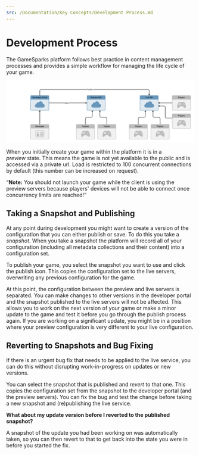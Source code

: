 ```yaml
---
src: /Documentation/Key Concepts/Development Process.md
---
```


# Development Process

The GameSparks platform follows best practice in content management processes and provides a simple workflow for managing the life cycle of your game.

![](img/DevelopmentProcess/1.png)

When you initially create your game within the platform it is in a *preview* state. This means the game is not yet available to the public and is accessed via a private url. Load is restricted to 100 concurrent connections by default (this number can be increased on request).

<q>**Note:** You should not launch your game while the client is using the preview servers because players' devices will not be able to connect once concurrency limits are reached!</q>

## Taking a Snapshot and Publishing

At any point during development you might want to create a version of the configuration that you can either publish or save. To do this you take a *snapshot*. When you take a snapshot the platform will record all of your configuration (including all metadata collections and their content) into a configuration set.

To publish your game, you select the snapshot you want to use and click the publish icon. This copies the configuration set to the live servers, overwriting any previous configuration for the game.

At this point, the configuration between the preview and live servers is separated. You can make changes to other versions in the developer portal and the snapshot published to the live servers will not be affected. This allows you to work on the next version of your game or make a minor update to the game and test it before you go through the publish process again. If you are working on a significant update, you might be in a position where your preview configuration is very different to your live configuration.

## Reverting to Snapshots and Bug Fixing

If there is an urgent bug fix that needs to be applied to the live service, you can do this without disrupting work-in-progress on updates or new versions.

You can select the snapshot that is published and *revert* to that one. This copies the configuration set from the snapshot to the developer portal (and the preview servers). You can fix the bug and test the change before taking a new snapshot and (re)publishing the live service.

**What about my update version before I reverted to the published snapshot?**

A snapshot of the update you had been working on was automatically taken, so you can then revert to that to get back into the state you were in before you started the fix.
